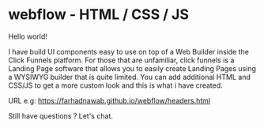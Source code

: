 # webflow - HTML / CSS / JS


Hello world!

I have build UI components easy to use on top of a Web Builder inside the Click Funnels platform. 
For those that are unfamiliar, click funnels is a Landing Page software that allows you to easily create Landing Pages using a WYSIWYG builder that is quite limited. 
You can add additional HTML and CSS/JS to get a more custom look and this is what i have created. 

URL e.g: https://farhadnawab.github.io/webflow/headers.html

Still have questions ? Let's chat.
